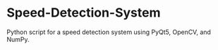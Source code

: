 # Speed-Detection-System
Python script for a speed detection system using PyQt5, OpenCV, and NumPy.
